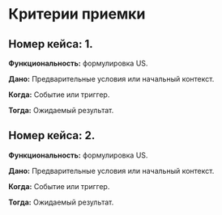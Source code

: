 # Критерии приемки

## Номер кейса: 1.
**Функциональность:** формулировка US.

**Дано:** Предварительные условия или начальный контекст.

**Когда:** Событие или триггер.

**Тогда:** Ожидаемый результат. 



## Номер кейса: 2.

**Функциональность:** формулировка US.

**Дано:** Предварительные условия или начальный контекст.

**Когда:** Событие или триггер.

**Тогда:** Ожидаемый результат. 
